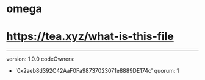 # omega
# https://tea.xyz/what-is-this-file
---
version: 1.0.0
codeOwners:
  - '0x2aeb8d392C42AaF0Fa98737023071e8889DE174c'
quorum: 1
